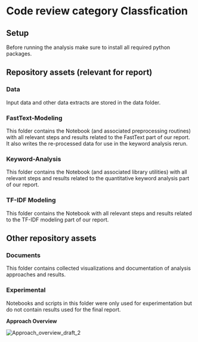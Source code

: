 # Code review category Classfication

## Setup
Before running the analysis make sure to install all required python packages.
<br />

## Repository assets (relevant for report)
### Data
Input data and other data extracts are stored in the data folder.

### FastText-Modeling
This folder contains the Notebook (and associated preprocessing routines) with all relevant steps and results related to the FastText part of our report. It also writes the re-processed data for use in the keyword analysis rerun.

### Keyword-Analysis
This folder contains the Notebook (and associated library utilities) with all relevant steps and results related to the quantitative keyword analysis part of our report.

### TF-IDF Modeling
This folder contains the Notebook with all relevant steps and results related to the TF-IDF modeling part of our report.
<br />

## Other repository assets
### Documents
This folder contains collected visualizations and documentation of analysis approaches and results.

### Experimental
Notebooks and scripts in this folder were only used for experimentation but do not contain results used for the final report.
<br />

**Approach Overview**

![Approach_overview_draft_2](https://user-images.githubusercontent.com/127052667/223001251-f3ecedcb-2f3a-4efc-9168-bce75d811a96.png)
